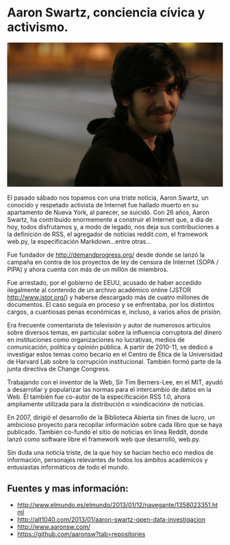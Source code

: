 # Aaron Swartz, conciencia cívica y activismo.

![Aaron_Swartz](Aaron_Swartz_23c3_day_0.jpg)

El pasado sábado nos topamos con una triste noticia, Aaron Swartz, un conocido y respetado activista de Internet fue hallado muerto en su apartamento de Nueva York, al parecer, se suicidó. Con 26 años, Aaron Swartz, ha contribuido enormemente a construir el Internet que, a día de hoy, todos disfrutamos y, a modo de legado, nos deja sus contribuciones a la definición de RSS, el agregador de noticias reddit.com, el framework web.py, la especificación Markdown…entre otras…

Fue fundador de http://demandprogress.org/ desde donde se lanzó la campaña en contra de los proyectos de ley de censura de Internet (SOPA / PIPA) y ahora cuenta con más de un millón de miembros.

Fue arrestado, por el gobierno de EEUU, acusado de haber accedido ilegalmente al contenido de un archivo académico online (JSTOR http://www.jstor.org/) y haberse descargado más de cuatro millones de documentos. El caso seguía en proceso y se enfrentaba, por los distintos cargos, a cuantiosas penas económicas e, incluso, a varios años de prisión.

Era frecuente comentarista de televisión y autor de numerosos artículos sobre diversos temas, en particular sobre la influencia corruptora del dinero en instituciones como organizaciones no lucrativas, medios de comunicación, política y opinión pública. A partir de 2010-11, se dedicó a investigar estos temas como becario en el Centro de Ética de la Universidad de Harvard Lab sobre la corrupción institucional. También formó parte de la junta directiva de Change Congress.

Trabajando con el inventor de la Web, Sir Tim Berners-Lee, en el MIT, ayudó a desarrollar y popularizar las normas para el intercambio de datos en la Web. Él también fue co-autor de la especificación RSS 1.0, ahora ampliamente utilizada para la distribución o «sindicación» de noticias.

En 2007, dirigió el desarrollo de la Biblioteca Abierta sin fines de lucro, un ambicioso proyecto para recopilar información sobre cada libro que se haya publicado. También co-fundó el sitio de noticias en línea Reddit, donde lanzó como software libre el framework web que desarrolló, web.py.

Sin duda una noticia triste, de la que hoy se hacían hecho eco medios de información, personajes relevantes de todos los ámbitos académicos y entusiastas informáticos de todo el mundo.

## Fuentes y mas información:

* http://www.elmundo.es/elmundo/2013/01/12/navegante/1358023351.html
* http://alt1040.com/2013/01/aaron-swartz-open-data-investigacion
* http://www.aaronsw.com/
* https://github.com/aaronsw?tab=repositories

